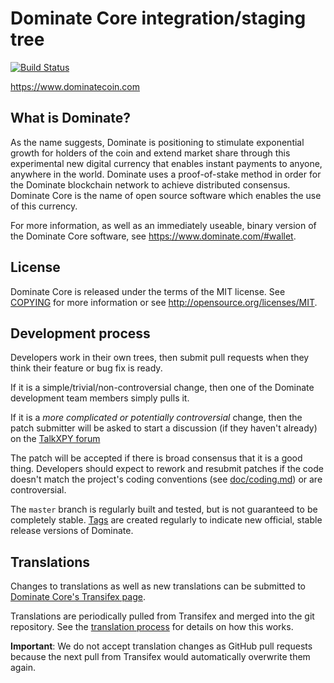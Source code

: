 Dominate Core integration/staging tree
=====================================

[![Build Status](https://travis-ci.org/DominateFoundation/dominate.svg?branch=master)](https://travis-ci.org/DomionateFoundation/dominate)

https://www.dominatecoin.com

What is Dominate?
----------------

As the name suggests, Dominate is positioning to stimulate exponential growth for holders of the coin and extend market share through this experimental new digital currency that enables instant payments to
anyone, anywhere in the world. Dominate uses a proof-of-stake method in order for
the Dominate blockchain network to achieve distributed consensus. Dominate Core is
the name of open source software which enables the use of this currency.

For more information, as well as an immediately useable, binary version of the
Dominate Core software, see https://www.dominate.com/#wallet.

License
-------

Dominate Core is released under the terms of the MIT license. See [COPYING](COPYING) for more
information or see http://opensource.org/licenses/MIT.

Development process
-------------------

Developers work in their own trees, then submit pull requests when they think
their feature or bug fix is ready.

If it is a simple/trivial/non-controversial change, then one of the Dominate
development team members simply pulls it.

If it is a *more complicated or potentially controversial* change, then the patch
submitter will be asked to start a discussion (if they haven't already) on the
[TalkXPY forum](https://www.talkxpy.com/category/8/dominate-coincode)

The patch will be accepted if there is broad consensus that it is a good thing.
Developers should expect to rework and resubmit patches if the code doesn't
match the project's coding conventions (see [doc/coding.md](doc/coding.md)) or are
controversial.

The `master` branch is regularly built and tested, but is not guaranteed to be
completely stable. [Tags](https://github.com/DominateFoundation/dominate/tags) are created
regularly to indicate new official, stable release versions of Dominate.

Translations
------------

Changes to translations as well as new translations can be submitted to
[Dominate Core's Transifex page](https://www.transifex.com/projects/d/dominate/).

Translations are periodically pulled from Transifex and merged into the git repository. See the
[translation process](doc/translation_process.md) for details on how this works.

**Important**: We do not accept translation changes as GitHub pull requests because the next
pull from Transifex would automatically overwrite them again.
